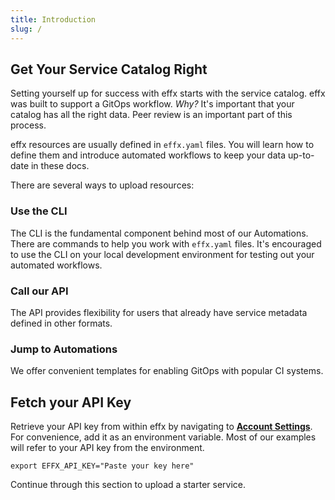 ```yaml
---
title: Introduction
slug: /
---
```


## Get Your Service Catalog Right

Setting yourself up for success with effx starts with the service catalog. effx was built to support a GitOps workflow. _Why?_
It's important that your catalog has all the right data. Peer review is an important part of this process.

effx resources are usually defined in `effx.yaml` files. You will learn how to define them and introduce automated workflows
to keep your data up-to-date in these docs.

There are several ways to upload resources:

### Use the CLI

The CLI is the fundamental component behind most of our Automations. There are commands to help you work with `effx.yaml` files.
It's encouraged to use the CLI on your local development environment for testing out your automated workflows.

### Call our API

The API provides flexibility for users that already have service metadata defined in other formats.

### Jump to Automations

We offer convenient templates for enabling GitOps with popular CI systems.

## Fetch your API Key

Retrieve your API key from within effx by navigating to [**Account Settings**](https://app.effx.com/account_settings). For convenience, add it as an environment variable.
Most of our examples will refer to your API key from the environment.

```shell
export EFFX_API_KEY="Paste your key here"
```

Continue through this section to upload a starter service.
